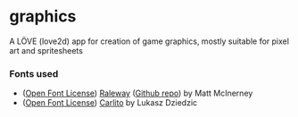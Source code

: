 # graphics
A LÖVE (love2d) app for creation of game graphics, mostly suitable for pixel art and spritesheets


### Fonts used
- ([Open Font License](https://github.com/mewore/graphics/blob/master/fonts/raleway-thin-ofl.markdown))
[Raleway](https://www.theleagueofmoveabletype.com/raleway)
([Github repo](https://github.com/theleagueof/raleway)) by Matt McInerney
- ([Open Font License](https://github.com/mewore/graphics/blob/master/fonts/carlito-LICENSE))
[Carlito](https://fontlibrary.org/en/font/carlito) by Lukasz Dziedzic